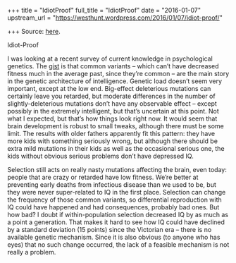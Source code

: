 +++
title = "IdiotProof"
full_title = "IdiotProof"
date = "2016-01-07"
upstream_url = "https://westhunt.wordpress.com/2016/01/07/idiot-proof/"

+++
Source: [here](https://westhunt.wordpress.com/2016/01/07/idiot-proof/).

Idiot-Proof

I was looking at a recent survey of current knowledge in psychological
genetics. The [gist](https://twitter.com/LarsPenke) is that common
variants – which can’t have decreased fitness much in the average past,
since they’re common – are the main story in the genetic architecture of
intelligence. Genetic load doesn’t seem very important, except at the
low end. Big-effect deleterious mutations can certainly leave you
retarded, but moderate differences in the number of slightly-deleterious
mutations don’t have any observable effect – except possibly in the
extremely intelligent, but that’s uncertain at this point. Not what I
expected, but that’s how things look right now. It would seem that brain
development is robust to small tweaks, although there must be some
limit. The results with older fathers apparently fit this pattern: they
have more kids with something seriously wrong, but although there should
be extra mild mutations in their kids as well as the occasional serious
one, the kids without obvious serious problems don’t have depressed IQ.

Selection still acts on really nasty mutations affecting the brain, even
today: people that are crazy or retarded have low fitness. We’re better
at preventing early deaths from infectious disease than we used to be,
but they were never super-related to IQ in the first place. Selection
can change the frequency of those common variants, so differential
reproduction with IQ could have happened and had consequences, probably
bad ones. But how bad? I doubt if within-population selection decreased
IQ by as much as a point a generation. That makes it hard to see how IQ
could have declined by a standard deviation (15 points) since the
Victorian era – there is no available genetic mechanism. Since it is
also obvious (to anyone who has eyes) that no such change occurred, the
lack of a feasible mechanism is not really a problem.

